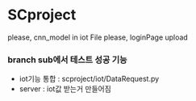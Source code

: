# SCproject
please, cnn_model in iot File
please, loginPage upload
### branch sub에서 테스트 성공 기능
 - iot기능 통합 : scproject/iot/DataRequest.py
 - server : iot값 받는거 만들어짐
